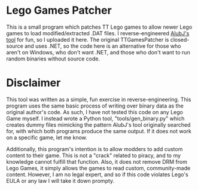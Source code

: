 # Lego Games Patcher
This is a small program which patches TT Lego games to allow newer Lego games to load modified/extracted .DAT files.
I reverse-engineered [AlubJ's tool](https://github.com/AlubJ/TTGamesPatcher) for fun, so I uploaded it here. The original
TTGamesPatcher is closed-source and uses .NET, so the code here is an alternative for those who aren't on Windows, who don't
want .NET, and those who don't want to run random binaries without source code.

# Disclaimer
This tool was written as a simple, fun exercise in reverse-engineering. This program uses the same basic process of writing over 
binary data as the original author's code. As such, I have not tested this code on any Lego Game myself. I instead
wrote a Python tool, "tools/gen_binary.py" which creates dummy files mimicking the pattern AlubJ's tool originally searched for,
with which both programs produce the same output. If it does not work on a specific game, let me know.

Additionally, this program's intention is to allow modders to add custom content to their game. This is not a "crack" related to
piracy, and to my knowledge cannot fulfill that function. Also, it does not remove DRM from Lego Games, it simply allows the games
to read custom, community-made content. However, I am no legal expert, and so if this code violates Lego's EULA 
or any law I will take it down prompty.